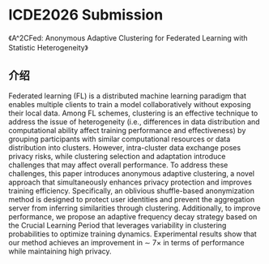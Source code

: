 # ICDE2026 Submission 

《A^2CFed: Anonymous Adaptive Clustering for Federated Learning with Statistic Heterogeneity》

## 介绍

Federated learning (FL) is a distributed machine learning paradigm that enables multiple clients to train a model collaboratively without exposing their local data. Among FL schemes, clustering is an effective technique to address the issue of heterogeneity (i.e., differences in data distribution and computational ability affect training performance and effectiveness) by grouping participants with similar computational resources or data distribution into clusters. However, intra-cluster data exchange poses privacy risks, while clustering selection and adaptation introduce challenges that may affect overall performance. To address these challenges, this paper introduces anonymous adaptive clustering, a novel approach that simultaneously enhances privacy protection and improves training efficiency. Specifically, an oblivious shuffle-based anonymization method is designed to protect user identities and prevent the aggregation server from inferring similarities through clustering. Additionally, to improve performance, we propose an adaptive frequency decay strategy based on the Crucial Learning Period that leverages variability in clustering probabilities to optimize training dynamics. Experimental results show that our method achieves an improvement in ∼ 7× in terms of performance while maintaining high privacy.

